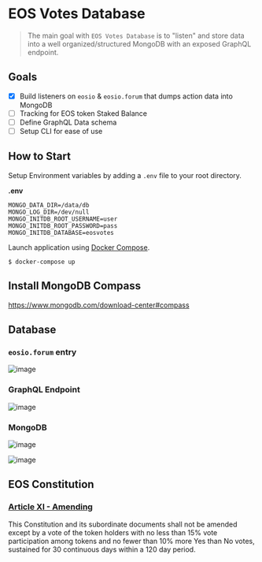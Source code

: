 # EOS Votes Database

> The main goal with `EOS Votes Database` is to "listen" and store data into a well organized/structured MongoDB with an exposed GraphQL endpoint.

## Goals

- [x] Build listeners on `eosio` & `eosio.forum` that dumps action data into MongoDB
- [ ] Tracking for EOS token Staked Balance
- [ ] Define GraphQL Data schema
- [ ] Setup CLI for ease of use

## How to Start

Setup Environment variables by adding a `.env` file to your root directory.

**.env**

```
MONGO_DATA_DIR=/data/db
MONGO_LOG_DIR=/dev/null
MONGO_INITDB_ROOT_USERNAME=user
MONGO_INITDB_ROOT_PASSWORD=pass
MONGO_INITDB_DATABASE=eosvotes
```

Launch application using [Docker Compose](https://docs.docker.com/compose/).

```
$ docker-compose up
```

## Install MongoDB Compass

https://www.mongodb.com/download-center#compass

## Database

### `eosio.forum` entry

![image](https://user-images.githubusercontent.com/550895/42353424-370975ce-808e-11e8-87c9-561c73a15bad.png)

### GraphQL Endpoint

![image](https://user-images.githubusercontent.com/550895/42353435-4c6c67dc-808e-11e8-8089-d63fd3e00cc2.png)

### MongoDB

![image](https://user-images.githubusercontent.com/550895/42353449-69d158c8-808e-11e8-8fdb-4f8681c2487c.png)

![image](https://user-images.githubusercontent.com/550895/42353446-5d7dee60-808e-11e8-8480-5b07f219185f.png)

## EOS Constitution

### [Article XI - Amending](https://github.com/EOS-Mainnet/governance/blob/master/eosio.system/eosio.system-clause-constitution-rc.md#article-xi---amending)

This Constitution and its subordinate documents shall not be amended except by a vote of the token holders with no less than 15% vote participation among tokens and no fewer than 10% more Yes than No votes, sustained for 30 continuous days within a 120 day period.

